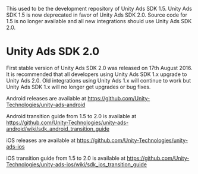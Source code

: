 This used to be the development repository of Unity Ads SDK 1.5. Unity Ads SDK
1.5 is now deprecated in favor of Unity Ads SDK 2.0. Source code for 1.5 is no
longer available and all new integrations should use Unity Ads SDK 2.0.

Unity Ads SDK 2.0
=================

First stable version of Unity Ads SDK 2.0 was released on 17th August 2016. It
is recommended that all developers using Unity Ads SDK 1.x upgrade to Unity Ads
2.0. Old integrations using Unity Ads 1.x will continue to work but Unity Ads
SDK 1.x will no longer get upgrades or bug fixes.

Android releases are available at
https://github.com/Unity-Technologies/unity-ads-android

Android transition guide from 1.5 to 2.0 is available at
https://github.com/Unity-Technologies/unity-ads-android/wiki/sdk_android_transition_guide

iOS releases are available at
https://github.com/Unity-Technologies/unity-ads-ios

iOS transition guide from 1.5 to 2.0 is available at
https://github.com/Unity-Technologies/unity-ads-ios/wiki/sdk_ios_transition_guide
